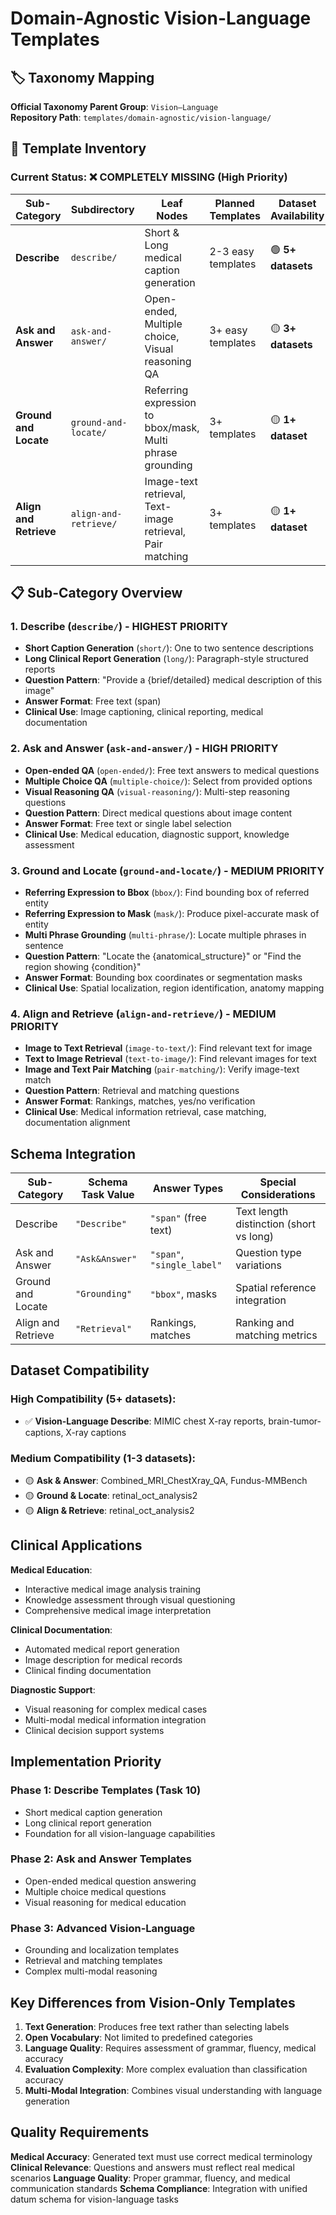 # Domain-Agnostic Vision-Language Templates

## 🏷️ Taxonomy Mapping
**Official Taxonomy Parent Group**: `Vision–Language`  
**Repository Path**: `templates/domain-agnostic/vision-language/`

## 📁 Template Inventory

### **Current Status: ❌ COMPLETELY MISSING (High Priority)**

| Sub-Category | Subdirectory | Leaf Nodes | Planned Templates | Dataset Availability | Status |
|--------------|--------------|------------|-------------------|---------------------|---------|
| **Describe** | `describe/` | Short & Long medical caption generation | 2-3 easy templates | 🟢 **5+ datasets** | 📝 **High Priority (Task 10)** |
| **Ask and Answer** | `ask-and-answer/` | Open-ended, Multiple choice, Visual reasoning QA | 3+ easy templates | 🟡 **3+ datasets** | 📝 **High Priority** |
| **Ground and Locate** | `ground-and-locate/` | Referring expression to bbox/mask, Multi phrase grounding | 3+ templates | 🟡 **1+ dataset** | 📝 **Medium Priority** |
| **Align and Retrieve** | `align-and-retrieve/` | Image-text retrieval, Text-image retrieval, Pair matching | 3+ templates | 🟡 **1+ dataset** | 📝 **Medium Priority** |

## 📋 Sub-Category Overview

### 1. **Describe** (`describe/`) - **HIGHEST PRIORITY**
- **Short Caption Generation** (`short/`): One to two sentence descriptions
- **Long Clinical Report Generation** (`long/`): Paragraph-style structured reports
- **Question Pattern**: "Provide a {brief/detailed} medical description of this image"
- **Answer Format**: Free text (span)
- **Clinical Use**: Image captioning, clinical reporting, medical documentation

### 2. **Ask and Answer** (`ask-and-answer/`) - **HIGH PRIORITY**
- **Open-ended QA** (`open-ended/`): Free text answers to medical questions
- **Multiple Choice QA** (`multiple-choice/`): Select from provided options
- **Visual Reasoning QA** (`visual-reasoning/`): Multi-step reasoning questions
- **Question Pattern**: Direct medical questions about image content
- **Answer Format**: Free text or single label selection
- **Clinical Use**: Medical education, diagnostic support, knowledge assessment

### 3. **Ground and Locate** (`ground-and-locate/`) - **MEDIUM PRIORITY**
- **Referring Expression to Bbox** (`bbox/`): Find bounding box of referred entity
- **Referring Expression to Mask** (`mask/`): Produce pixel-accurate mask of entity
- **Multi Phrase Grounding** (`multi-phrase/`): Locate multiple phrases in sentence
- **Question Pattern**: "Locate the {anatomical_structure}" or "Find the region showing {condition}"
- **Answer Format**: Bounding box coordinates or segmentation masks
- **Clinical Use**: Spatial localization, region identification, anatomy mapping

### 4. **Align and Retrieve** (`align-and-retrieve/`) - **MEDIUM PRIORITY**
- **Image to Text Retrieval** (`image-to-text/`): Find relevant text for image
- **Text to Image Retrieval** (`text-to-image/`): Find relevant images for text
- **Image and Text Pair Matching** (`pair-matching/`): Verify image-text match
- **Question Pattern**: Retrieval and matching questions
- **Answer Format**: Rankings, matches, yes/no verification
- **Clinical Use**: Medical information retrieval, case matching, documentation alignment

## Schema Integration

| Sub-Category | Schema Task Value | Answer Types | Special Considerations |
|--------------|------------------|--------------|----------------------|
| Describe | `"Describe"` | `"span"` (free text) | Text length distinction (short vs long) |
| Ask and Answer | `"Ask&Answer"` | `"span"`, `"single_label"` | Question type variations |
| Ground and Locate | `"Grounding"` | `"bbox"`, masks | Spatial reference integration |
| Align and Retrieve | `"Retrieval"` | Rankings, matches | Ranking and matching metrics |

## Dataset Compatibility

### **High Compatibility (5+ datasets)**:
- ✅ **Vision-Language Describe**: MIMIC chest X-ray reports, brain-tumor-captions, X-ray captions

### **Medium Compatibility (1-3 datasets)**:
- 🟡 **Ask & Answer**: Combined_MRI_ChestXray_QA, Fundus-MMBench
- 🟡 **Ground & Locate**: retinal_oct_analysis2
- 🟡 **Align & Retrieve**: retinal_oct_analysis2

## Clinical Applications

**Medical Education**:
- Interactive medical image analysis training
- Knowledge assessment through visual questioning
- Comprehensive medical image interpretation

**Clinical Documentation**:
- Automated medical report generation
- Image description for medical records
- Clinical finding documentation

**Diagnostic Support**:
- Visual reasoning for complex medical cases
- Multi-modal medical information integration
- Clinical decision support systems

## Implementation Priority

### **Phase 1: Describe Templates** (Task 10)
- Short medical caption generation
- Long clinical report generation
- Foundation for all vision-language capabilities

### **Phase 2: Ask and Answer Templates**
- Open-ended medical question answering
- Multiple choice medical questions
- Visual reasoning for medical education

### **Phase 3: Advanced Vision-Language**
- Grounding and localization templates
- Retrieval and matching templates
- Complex multi-modal reasoning

## Key Differences from Vision-Only Templates

1. **Text Generation**: Produces free text rather than selecting labels
2. **Open Vocabulary**: Not limited to predefined categories
3. **Language Quality**: Requires assessment of grammar, fluency, medical accuracy
4. **Evaluation Complexity**: More complex evaluation than classification accuracy
5. **Multi-Modal Integration**: Combines visual understanding with language generation

## Quality Requirements

**Medical Accuracy**: Generated text must use correct medical terminology
**Clinical Relevance**: Questions and answers must reflect real medical scenarios
**Language Quality**: Proper grammar, fluency, and medical communication standards
**Schema Compliance**: Integration with unified datum schema for vision-language tasks
